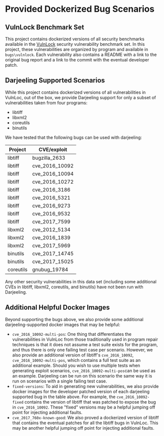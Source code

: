 # Provided Dockerized Bug Scenarios

## VulnLock Benchmark Set

This project contains dockerized versions of all security benchmarks available in the
[VulnLock](https://github.com/VulnLoc/VulnLoc) security vulnerability benchmark set. 
In this project, these vulnerabilities are organized by program and available in 
`bugs\vulnlock`. Each vulnerability also contains a README with a link to the original
bug report and a link to the commit with the eventual developer patch.

## Darjeeling Supported Scenarios

While this project contains dockerized versions of all vulnerabilities in VulnLoc,
out of the box, we provide Darjeeling support for only a subset of vulnerabilities taken
from four programs:
* libtiff
* libxml2
* coreutils
* binutils

We have tested that the following bugs can be used with darjeeling:

| Project | CVE/exploit     |
|---------|-----------------|
|libtiff  |bugzilla_2633    |
|libtiff  |cve_2016_10092   |
|libtiff  |cve_2016_10094   |
|libtiff  |cve_2016_10272   |
|libtiff  |cve_2016_3186    |
|libtiff  |cve_2016_5321    |
|libtiff  |cve_2016_9273    |
|libtiff  |cve_2016_9532    |
|libtiff  |cve_2017_7599    |
|libxml2  |cve_2012_5134    |
|libxml2  |cve_2016_1839    |
|libxml2  |cve_2017_5969    |
|binutils |cve_2017_14745   |
|binutils |cve_2017_15025   | 
|coreutils|gnubug_19784     |

Any other security vulnerabilities in this data set (including some additional CVEs in libtiff, libxml2, coreutils, and binutils) have not been run with Darjeeling.

## Additional Helpful Docker Images

Beyond supporting the bugs above, we also provide some additional darjeeling-supported docker images that may be helpful:

* `cve_2016_10092-multi-pos`: One thing that differentiates the vulnerabilities in VulnLoc from
those traditionally used in program repair techniques is that it does not assume a test suite 
exists for the program, and thus there is only one failing test case per scenario. However, we
also provide an additional version of libtiff's `cve_2016_10092`, `cve_2016_10092-multi-pos`,
which contains a full test suite as an additional example. Should you wish to use multiple tests when generating exploit scenarios, `cve_2016_10092-multi-pos`can be used as an example. Darjeeling
can be run on this scenario the same way it is run on scenarios with a single failing test case.
* `fixed-versions`: To aid in generating new vulnerabilities, we also provide docker images for 
the developer patched version of each darjeeling supported bug in the table above. For example, the 
`cve_2016_10092-fixed` contains the version of libtiff that was patched to expose the bug in
`cve_2016_10092`. These "fixed" versions may be a helpful jumping off point for
injecting additional faults.
* `cve_2017_760x-known-good`: We also proved a dockerized version of libtiff that contains the
eventual patches for all the libtiff bugs in VulnLoc. This may be another helpful jumping off
point for injecting additional faults.


